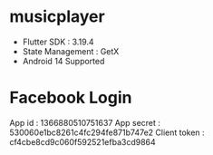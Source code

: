 # musicplayer

- Flutter SDK : 3.19.4
- State Management : GetX
- Android 14 Supported
 
# Facebook Login

App id : 1366880510751637
App secret : 530060e1bc8261c4fc294fe871b747e2
Client token : cf4cbe8cd9c060f592521efba3cd9864
